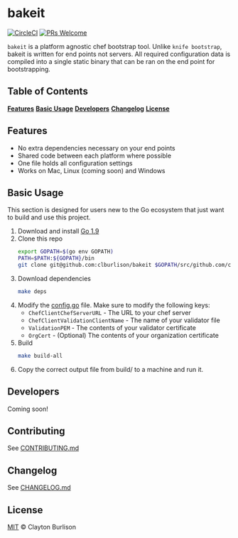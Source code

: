 # bakeit

[![CircleCI][img-circleci-badge]][cirlce-ci]
[![PRs Welcome][img-prs-welcome-badge]][prs-welcome]

`bakeit` is a platform agnostic chef bootstrap tool. Unlike `knife bootstrap`,
bakeit is written for end points not servers. All required configuration
data is compiled into a single static binary that can be ran on the end point
for bootstrapping.

## Table of Contents

[**Features**](#features)
[**Basic Usage**](#basic-usage)
[**Developers**](#developers)
[**Changelog**](#changelog)
[**License**](#license)

## Features

* No extra dependencies necessary on your end points
* Shared code between each platform where possible
* One file holds all configuration settings
* Works on Mac, Linux (coming soon) and Windows

## Basic Usage

This section is designed for users new to the Go ecosystem that just want to
build and use this project.

1. Download and install [Go 1.9][download-go]
1. Clone this repo
    ```bash
    export GOPATH=$(go env GOPATH)
    PATH=$PATH:${GOPATH}/bin
    git clone git@github.com:clburlison/bakeit $GOPATH/src/github.com/clburlison/bakeit
    ```
1. Download dependencies
    ```bash
    make deps
    ```
1. Modify the [config.go][] file. Make sure to modify the following keys:
    * `ChefClientChefServerURL` - The URL to your chef server
    * `ChefClientValidationClientName` - The name of your validator file
    * `ValidationPEM` - The contents of your validator certificate
    * `OrgCert` - (Optional) The contents of your organization certificate
1. Build
    ```bash
    make build-all
    ```
1. Copy the correct output file from build/ to a machine and run it.

## Developers
Coming soon!
<!-- https://golang.org/doc/code.html, https://blog.golang.org/cover -->

## Contributing

See [CONTRIBUTING.md](.github/CONTRIBUTING.md)

## Changelog

See [CHANGELOG.md](CHANGELOG.md)

## License

[MIT](LICENSE) © Clayton Burlison


<!--
Link References
-->

[img-circleci-badge]:https://circleci.com/gh/clburlison/bakeit.svg?style=svg&circle-token=e56e3ca96a10956ff58dc8f504601d28778cb7c2
[img-prs-welcome-badge]:https://img.shields.io/badge/PRs-welcome-brightgreen.svg?style=flat-square
[cirlce-ci]:https://circleci.com/gh/clburlison/bakeit
[prs-welcome]:http://makeapullrequest.com
[download-go]: https://golang.org/dl/
[config.go]: https://github.com/clburlison/bakeit/blob/master/src/config/config.go
